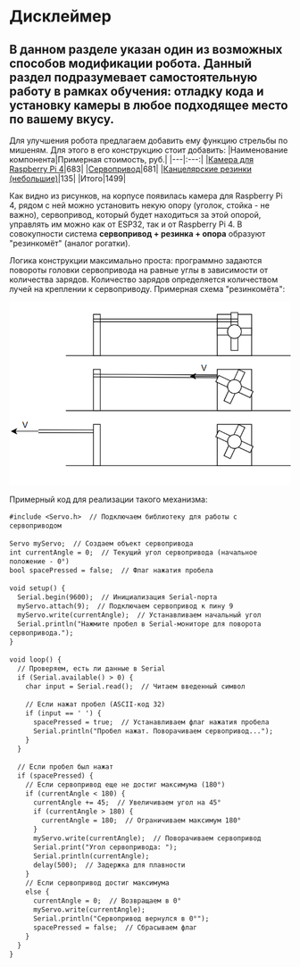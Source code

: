 # Дисклеймер
## В данном разделе указан один из возможных способов модификации робота. Данный раздел подразумевает самостоятельную работу в рамках обучения: отладку кода и установку камеры в любое подходящее место по вашему вкусу.

Для улучшения робота предлагаем добавить ему функцию стрельбы по мишеням. Для этого в его конструкцию стоит добавить:
|Наименование компонента|Примерная стоимость, руб.|
|---|:---:|
|[Камера для Raspberry Pi 4](https://www.ozon.ru/product/kamera-dlya-raspberry-pi-5mpx-asia-version-v1-3-502773940/?at=99tr412rMUzpqJGPHN71YBnf5WkrjEhNpVPJ0sLjYXO1&keywords=Камера+для+Raspberry+Pi+4)|683|
|[Сервопривод](https://www.ozon.ru/product/servoprivod-mg996r-servo-4-8-6-v-1636828834/?at=46tR4olRmIWqlkqoSgrLk02FEBO731t70LyRvcLzpEPW&keywords=сервопривод)|681|
|[Канцелярские резинки (небольшие)](https://www.ozon.ru/product/rezinki-kantselyarskie-bankovskie-40-mm-100-gramm-m-upak-1966832750/?at=vQtrwXAr2Uzlm1yofzMyvnJT1oExRZCBPN69vFxA2rZX&keywords=канцелярские+резинки+небольшие)|135|
|Итого|1499|

Как видно из рисунков, на корпусе появилась камера для Raspberry Pi 4, рядом с ней можно установить некую опору (уголок, стойка - не важно), сервопривод, который будет находиться за этой опорой, управлять им можно как от ESP32, так и от Raspberry Pi 4. В совокупности система __сервопривод + резинка + опора__ образуют "резинкомёт" (аналог рогатки). 

Логика конструкции максимально проста: программно задаются повороты головки сервопривода на равные углы в зависимости от количества зарядов. Количество зарядов определяется количеством лучей на креплении к сервоприводу.
Примерная схема "резинкомёта":

![](https://github.com/WWnotLL/ROS2_tutorial_305/blob/main/изображения%20к%20тексту/Схема%20резинкомета.png)

Примерный код для реализации такого механизма:
```
#include <Servo.h>  // Подключаем библиотеку для работы с сервоприводом

Servo myServo;  // Создаем объект сервопривода
int currentAngle = 0;  // Текущий угол сервопривода (начальное положение - 0°)
bool spacePressed = false;  // Флаг нажатия пробела

void setup() {
  Serial.begin(9600);  // Инициализация Serial-порта
  myServo.attach(9);  // Подключаем сервопривод к пину 9
  myServo.write(currentAngle);  // Устанавливаем начальный угол
  Serial.println("Нажмите пробел в Serial-мониторе для поворота сервопривода.");
}

void loop() {
  // Проверяем, есть ли данные в Serial
  if (Serial.available() > 0) {
    char input = Serial.read();  // Читаем введенный символ

    // Если нажат пробел (ASCII-код 32)
    if (input == ' ') {
      spacePressed = true;  // Устанавливаем флаг нажатия пробела
      Serial.println("Пробел нажат. Поворачиваем сервопривод...");
    }
  }

  // Если пробел был нажат
  if (spacePressed) {
    // Если сервопривод еще не достиг максимума (180°)
    if (currentAngle < 180) {
      currentAngle += 45;  // Увеличиваем угол на 45°
      if (currentAngle > 180) {
        currentAngle = 180;  // Ограничиваем максимум 180°
      }
      myServo.write(currentAngle);  // Поворачиваем сервопривод
      Serial.print("Угол сервопривода: ");
      Serial.println(currentAngle);
      delay(500);  // Задержка для плавности
    } 
    // Если сервопривод достиг максимума
    else {
      currentAngle = 0;  // Возвращаем в 0°
      myServo.write(currentAngle);
      Serial.println("Сервопривод вернулся в 0°");
      spacePressed = false;  // Сбрасываем флаг
    }
  }
}
```
